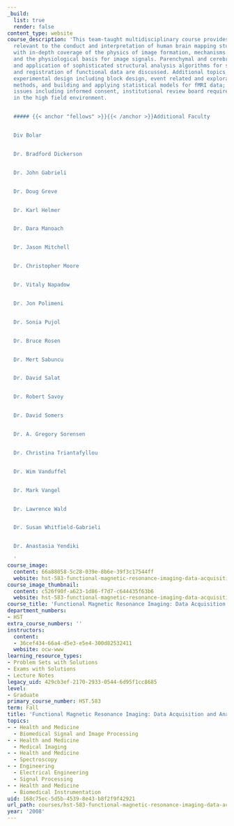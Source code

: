 ```yaml
---
_build:
  list: true
  render: false
content_type: website
course_description: 'This team-taught multidisciplinary course provides information
  relevant to the conduct and interpretation of human brain mapping studies. It begins
  with in-depth coverage of the physics of image formation, mechanisms of image contrast,
  and the physiological basis for image signals. Parenchymal and cerebrovascular neuroanatomy
  and application of sophisticated structural analysis algorithms for segmentation
  and registration of functional data are discussed. Additional topics include: fMRI
  experimental design including block design, event related and exploratory data analysis
  methods, and building and applying statistical models for fMRI data; and human subject
  issues including informed consent, institutional review board requirements and safety
  in the high field environment.


  ##### {{< anchor "fellows" >}}{{< /anchor >}}Additional Faculty


  Div Bolar


  Dr. Bradford Dickerson


  Dr. John Gabrieli


  Dr. Doug Greve


  Dr. Karl Helmer


  Dr. Dara Manoach


  Dr. Jason Mitchell


  Dr. Christopher Moore


  Dr. Vitaly Napadow


  Dr. Jon Polimeni


  Dr. Sonia Pujol


  Dr. Bruce Rosen


  Dr. Mert Sabuncu


  Dr. David Salat


  Dr. Robert Savoy


  Dr. David Somers


  Dr. A. Gregory Sorensen


  Dr. Christina Triantafyllou


  Dr. Wim Vanduffel


  Dr. Mark Vangel


  Dr. Lawrence Wald


  Dr. Susan Whitfield-Gabrieli


  Dr. Anastasia Yendiki

  '
course_image:
  content: 66a88058-5c28-039e-8b6e-39f3c17544ff
  website: hst-583-functional-magnetic-resonance-imaging-data-acquisition-and-analysis-fall-2008
course_image_thumbnail:
  content: c526f90f-a623-1d86-f7d7-c644435f63b6
  website: hst-583-functional-magnetic-resonance-imaging-data-acquisition-and-analysis-fall-2008
course_title: 'Functional Magnetic Resonance Imaging: Data Acquisition and Analysis'
department_numbers:
- HST
extra_course_numbers: ''
instructors:
  content:
  - 36cef434-66a4-d5e3-e5e4-300d82532411
  website: ocw-www
learning_resource_types:
- Problem Sets with Solutions
- Exams with Solutions
- Lecture Notes
legacy_uid: 429cb3ef-2170-2933-0544-6d95f1cc8685
level:
- Graduate
primary_course_number: HST.583
term: Fall
title: 'Functional Magnetic Resonance Imaging: Data Acquisition and Analysis'
topics:
- - Health and Medicine
  - Biomedical Signal and Image Processing
- - Health and Medicine
  - Medical Imaging
- - Health and Medicine
  - Spectroscopy
- - Engineering
  - Electrical Engineering
  - Signal Processing
- - Health and Medicine
  - Biomedical Instrumentation
uid: 168c75ec-5d5b-4539-8e43-b8f2f9f42921
url_path: courses/hst-583-functional-magnetic-resonance-imaging-data-acquisition-and-analysis-fall-2008
year: '2008'
---
```

